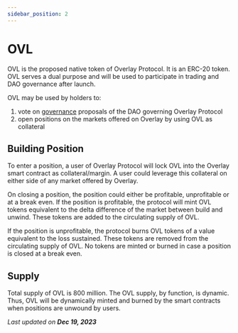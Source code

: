 ```yaml
---
sidebar_position: 2
---
```

# OVL

OVL is the proposed native token of Overlay Protocol. It is an ERC-20 token. OVL serves a dual purpose and will be used to participate in trading and DAO governance after launch.

OVL may be used by holders to:



1. vote on [governance](/Getting%20Started/Governance) proposals of the DAO governing Overlay Protocol
2. open positions on the markets offered on Overlay by using OVL as collateral


## Building Position

To enter a position, a user of Overlay Protocol will lock OVL into the Overlay smart contract as collateral/margin. A user could leverage this collateral on either side of any market offered by Overlay. 

On closing a position, the position could either be profitable, unprofitable or at a break even. If the position is profitable, the protocol will mint OVL tokens equivalent to the delta difference of the market between build and unwind. These tokens are added to the circulating supply of OVL. 

If the position is unprofitable, the protocol burns OVL tokens of a value equivalent to the loss sustained. These tokens are removed from the circulating supply of OVL. No tokens are minted or burned in case a position is closed at a break even.  


## Supply

Total supply of OVL is 800 million. The OVL supply, by function, is dynamic. Thus, OVL will be dynamically minted and burned by the smart contracts when positions are unwound by users.

<p style={{textAlign: 'right'}}>
<em>Last updated on <strong>Dec 19, 2023</strong></em></p>

